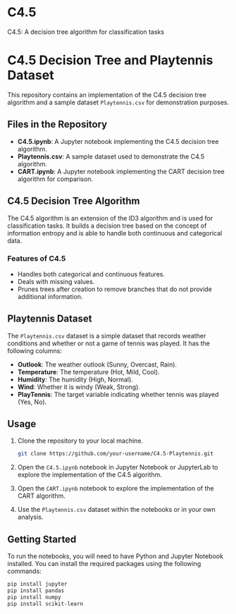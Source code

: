 # C4.5
C4.5: A decision tree algorithm for classification tasks
# C4.5 Decision Tree and Playtennis Dataset

This repository contains an implementation of the C4.5 decision tree algorithm and a sample dataset `Playtennis.csv` for demonstration purposes.

## Files in the Repository

- **C4.5.ipynb**: A Jupyter notebook implementing the C4.5 decision tree algorithm.
- **Playtennis.csv**: A sample dataset used to demonstrate the C4.5 algorithm.
- **CART.ipynb**: A Jupyter notebook implementing the CART decision tree algorithm for comparison.

## C4.5 Decision Tree Algorithm

The C4.5 algorithm is an extension of the ID3 algorithm and is used for classification tasks. It builds a decision tree based on the concept of information entropy and is able to handle both continuous and categorical data.

### Features of C4.5

- Handles both categorical and continuous features.
- Deals with missing values.
- Prunes trees after creation to remove branches that do not provide additional information.

## Playtennis Dataset

The `Playtennis.csv` dataset is a simple dataset that records weather conditions and whether or not a game of tennis was played. It has the following columns:

- **Outlook**: The weather outlook (Sunny, Overcast, Rain).
- **Temperature**: The temperature (Hot, Mild, Cool).
- **Humidity**: The humidity (High, Normal).
- **Wind**: Whether it is windy (Weak, Strong).
- **PlayTennis**: The target variable indicating whether tennis was played (Yes, No).

## Usage

1. Clone the repository to your local machine.
    ```sh
    git clone https://github.com/your-username/C4.5-Playtennis.git
    ```

2. Open the `C4.5.ipynb` notebook in Jupyter Notebook or JupyterLab to explore the implementation of the C4.5 algorithm.
3. Open the `CART.ipynb` notebook to explore the implementation of the CART algorithm.
4. Use the `Playtennis.csv` dataset within the notebooks or in your own analysis.

## Getting Started

To run the notebooks, you will need to have Python and Jupyter Notebook installed. You can install the required packages using the following commands:

```sh
pip install jupyter
pip install pandas
pip install numpy
pip install scikit-learn

